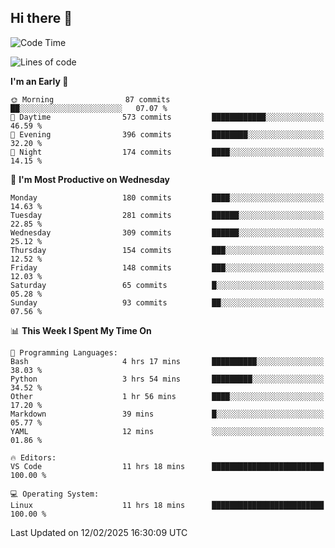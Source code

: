 ## Hi there 👋

<!--
**Wangmerlyn/Wangmerlyn** is a ✨ _special_ ✨ repository because its `README.md` (this file) appears on your GitHub profile.

Here are some ideas to get you started:

- 🔭 I’m currently working on ...
- 🌱 I’m currently learning ...
- 👯 I’m looking to collaborate on ...
- 🤔 I’m looking for help with ...
- 💬 Ask me about ...
- 📫 How to reach me: ...
- 😄 Pronouns: ...
- ⚡ Fun fact: ...
-->
<!--START_SECTION:waka-->
![Code Time](http://img.shields.io/badge/Code%20Time-44%20hrs%206%20mins-blue)

![Lines of code](https://img.shields.io/badge/From%20Hello%20World%20I%27ve%20Written-8.4%20million%20lines%20of%20code-blue)

**I'm an Early 🐤** 

```text
🌞 Morning                87 commits          ██░░░░░░░░░░░░░░░░░░░░░░░   07.07 % 
🌆 Daytime                573 commits         ████████████░░░░░░░░░░░░░   46.59 % 
🌃 Evening                396 commits         ████████░░░░░░░░░░░░░░░░░   32.20 % 
🌙 Night                  174 commits         ████░░░░░░░░░░░░░░░░░░░░░   14.15 % 
```
📅 **I'm Most Productive on Wednesday** 

```text
Monday                   180 commits         ████░░░░░░░░░░░░░░░░░░░░░   14.63 % 
Tuesday                  281 commits         ██████░░░░░░░░░░░░░░░░░░░   22.85 % 
Wednesday                309 commits         ██████░░░░░░░░░░░░░░░░░░░   25.12 % 
Thursday                 154 commits         ███░░░░░░░░░░░░░░░░░░░░░░   12.52 % 
Friday                   148 commits         ███░░░░░░░░░░░░░░░░░░░░░░   12.03 % 
Saturday                 65 commits          █░░░░░░░░░░░░░░░░░░░░░░░░   05.28 % 
Sunday                   93 commits          ██░░░░░░░░░░░░░░░░░░░░░░░   07.56 % 
```


📊 **This Week I Spent My Time On** 

```text
💬 Programming Languages: 
Bash                     4 hrs 17 mins       ██████████░░░░░░░░░░░░░░░   38.03 % 
Python                   3 hrs 54 mins       █████████░░░░░░░░░░░░░░░░   34.52 % 
Other                    1 hr 56 mins        ████░░░░░░░░░░░░░░░░░░░░░   17.20 % 
Markdown                 39 mins             █░░░░░░░░░░░░░░░░░░░░░░░░   05.77 % 
YAML                     12 mins             ░░░░░░░░░░░░░░░░░░░░░░░░░   01.86 % 

🔥 Editors: 
VS Code                  11 hrs 18 mins      █████████████████████████   100.00 % 

💻 Operating System: 
Linux                    11 hrs 18 mins      █████████████████████████   100.00 % 
```


 Last Updated on 12/02/2025 16:30:09 UTC
<!--END_SECTION:waka-->
